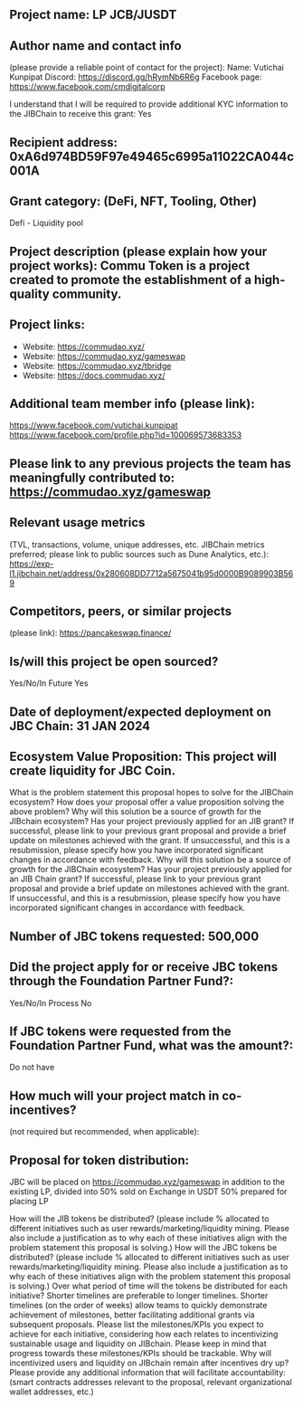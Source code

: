 ## Project name: LP JCB/JUSDT

## Author name and contact info 
(please provide a reliable point of contact for the project):
Name: Vutichai Kunpipat
Discord: https://discord.gg/hRymNb6R6g
Facebook page: https://www.facebook.com/cmdigitalcorp

I understand that I will be required to provide additional KYC information to the JIBChain  to receive this grant: Yes
## Recipient address: 0xA6d974BD59F97e49465c6995a11022CA044c001A


## Grant category: (DeFi, NFT, Tooling, Other)
Defi - Liquidity pool


## Project description (please explain how your project works): Commu Token is a project created to promote the establishment of a high-quality community.

## Project links:
* Website: https://commudao.xyz/
* Website: https://commudao.xyz/gameswap
* Website: https://commudao.xyz/tbridge
* Website: https://docs.commudao.xyz/

## Additional team member info (please link): 
https://www.facebook.com/vutichai.kunpipat
https://www.facebook.com/profile.php?id=100069573683353


## Please link to any previous projects the team has meaningfully contributed to: https://commudao.xyz/gameswap

## Relevant usage metrics 
(TVL, transactions, volume, unique addresses, etc. JIBChain metrics preferred; please link to public sources such as Dune Analytics, etc.): https://exp-l1.jibchain.net/address/0x280608DD7712a5675041b95d0000B9089903B569

## Competitors, peers, or similar projects 
(please link): https://pancakeswap.finance/

## Is/will this project be open sourced? 
Yes/No/In Future
Yes


## Date of deployment/expected deployment on JBC Chain: 31 JAN 2024

## Ecosystem Value Proposition: This project will create liquidity for JBC Coin.

What is the problem statement this proposal hopes to solve for the JIBChain ecosystem?
How does your proposal offer a value proposition solving the above problem?
Why will this solution be a source of growth for the JIBchain ecosystem?
Has your project previously applied for an JIB grant? If successful, please link to your previous grant proposal and provide a brief update on milestones achieved with the grant. If unsuccessful, and this is a resubmission, please specify how you have incorporated significant changes in accordance with feedback.
Why will this solution be a source of growth for the JIBChain ecosystem?
Has your project previously applied for an JIB Chain grant? If successful, please link to your previous grant proposal and provide a brief update on milestones achieved with the grant. If unsuccessful, and this is a resubmission, please specify how you have incorporated significant changes in accordance with feedback.

## Number of JBC tokens requested: 500,000

## Did the project apply for or receive JBC tokens through the Foundation Partner Fund?:
Yes/No/In Process
No

## If JBC tokens were requested from the Foundation Partner Fund, what was the amount?:
Do not have

## How much will your project match in co-incentives? 
(not required but recommended, when applicable):


## Proposal for token distribution: 
JBC will be placed on https://commudao.xyz/gameswap in addition to the existing LP, divided into
50% sold on Exchange in USDT
50% prepared for placing LP

How will the JIB tokens be distributed? (please include % allocated to different initiatives such as user rewards/marketing/liquidity mining. Please also include a justification as to why each of these initiatives align with the problem statement this proposal is solving.)
How will the JBC tokens be distributed? (please include % allocated to different initiatives such as user rewards/marketing/liquidity mining. Please also include a justification as to why each of these initiatives align with the problem statement this proposal is solving.)
Over what period of time will the tokens be distributed for each initiative? Shorter timelines are preferable to longer timelines. Shorter timelines (on the order of weeks) allow teams to quickly demonstrate achievement of milestones, better facilitating additional grants via subsequent proposals.
Please list the milestones/KPIs you expect to achieve for each initiative, considering how each relates to incentivizing sustainable usage and liquidity on JIBchain. Please keep in mind that progress towards these milestones/KPIs should be trackable.
Why will incentivized users and liquidity on JIBchain remain after incentives dry up?
Please provide any additional information that will facilitate accountability:(smart contracts addresses relevant to the proposal, relevant organizational wallet addresses, etc.)
